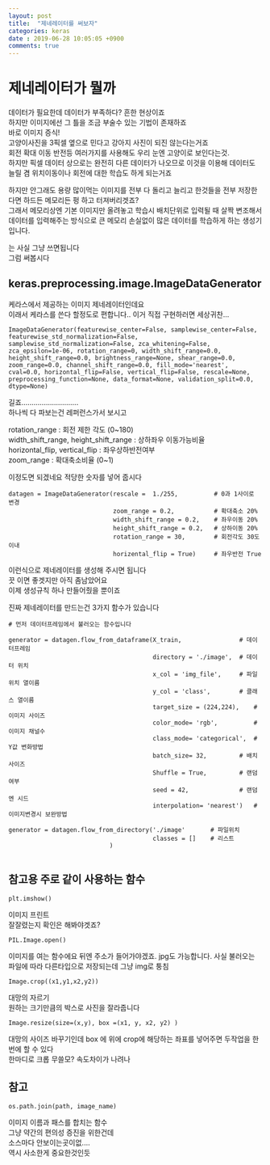 ```yaml
---
layout: post
title:  "제네레이터를 써보자"
categories: keras
date : 2019-06-28 10:05:05 +0900
comments: true
---
```



# 제네레이터가 뭘까

데이터가 필요한데 데이터가 부족하다? 흔한 현상이죠  
하지만 이미지에선 그 틀을 조금 부술수 있는 기법이 존재하죠  
바로 이미지 증식!  
고양이사진을 3픽셀 옆으로 민다고 강아지 사진이 되진 않는다는거죠  
회전 확대 이동 반전등 여러가지를 사용해도 우리 눈엔 고양이로 보인다는것.  
하지만 픽셀 데이터 상으로는 완전히 다른 데이터가 나오므로 이것을 이용해 데이터도 늘릴 겸 위치이동이나 회전에 대한 학습도 하게 되는거죠  

하지만 안그래도 용량 많이먹는 이미지를 전부 다 돌리고 늘리고 한것들을 전부 저장한다면 하드든 메모리든 펑 하고 터져버리겟죠?  
그래서 메모리상엔 기본 이미지만 올려놓고 학습시 배치단위로 입력될 때 살짝 변조해서 데이터를 입력해주는 방식으로 큰 메모리 손실없이 많은 데이터를 학습하게 하는 생성기입니다.

는 사실 그냥 쓰면됩니다  
그럼 써봅시다

## keras.preprocessing.image.ImageDataGenerator

케라스에서 제공하는 이미지 제네레이터인데요  
이래서 케라스를 쓴다 할정도로 편합니다.. 이거 직접 구현하러면 세상귀찬...  

```
ImageDataGenerator(featurewise_center=False, samplewise_center=False, featurewise_std_normalization=False, samplewise_std_normalization=False, zca_whitening=False, zca_epsilon=1e-06, rotation_range=0, width_shift_range=0.0, height_shift_range=0.0, brightness_range=None, shear_range=0.0, zoom_range=0.0, channel_shift_range=0.0, fill_mode='nearest', cval=0.0, horizontal_flip=False, vertical_flip=False, rescale=None, preprocessing_function=None, data_format=None, validation_split=0.0, dtype=None)
```

길죠............................  
하나씩 다 파보는건 레퍼런스가서 보시고

rotation_range : 회전 제한 각도  (0~180)  
width_shift_range, height_shift_range : 상하좌우 이동가능비율  
horizontal_flip, vertical_flip : 좌우상하반전여부  
zoom_range : 확대축소비율 (0~1)  

이정도면 되겠네요 적당한 숫자를 넣어 줍시다

```
datagen = ImageDataGenerator(rescale =  1./255,          # 0과 1사이로 변경
                             zoom_range = 0.2,           # 확대축소 20%
                             width_shift_range = 0.2,    # 좌우이동 20%
                             height_shift_range = 0.2,   # 상하이동 20%
                             rotation_range = 30,        # 회전각도 30도 이내
                             horizental_flip = True)     # 좌우반전 True
```

이런식으로 제네레이터를 생성해 주시면 됩니다  
끗 이면 좋겟지만 아직 좀남았어요  
이제 생성규칙 하나 만들어줬을 뿐이죠  

진짜 제네레이터를 만드는건 3가지 함수가 있습니다

```
# 먼저 데이터프레임에서 불러오는 함수입니다

generator = datagen.flow_from_dataframe(X_train,                # 데이터프레임
                                        directory = './image',  # 데이터 위치
                                        x_col = 'img_file',     # 파일위치 열이름
                                        y_col = 'class',        # 클래스 열이름
                                        target_size = (224,224),    # 이미지 사이즈
                                        color_mode= 'rgb',          # 이미지 채널수
                                        class_mode= 'categorical',  # Y값 변화방법
                                        batch_size= 32,         # 배치사이즈
                                        Shuffle = True,         # 랜덤 여부
                                        seed = 42,              # 랜덤엔 시드
                                        interpolation= 'nearest')   # 이미지변경시 보완방법

generator = datagen.flow_from_directory('./image'       # 파일위치
                                        classes = []    # 리스트
                            )


```





## 참고용 주로 같이 사용하는 함수
```
plt.imshow()
```
이미지 프린트  
잘잘렸는지 확인은 해봐야겟죠?  

```
PIL.Image.open()
```
이미지를 여는 함수에요 뒤엔 주소가 들어가야겠죠. jpg도 가능합니다. 사실 불러오는 파일에 따라 다른타입으로 저장되는데 그냥 img로 퉁침  

```
Image.crop((x1,y1,x2,y2))
```
대망의 자르기   
원하는 크기만큼의 박스로 사진을 잘라줍니다


```
Image.resize(size=(x,y), box =(x1, y, x2, y2) )
```
대망의 사이즈 바꾸기인데 box 에 위에 crop에 해당하는 좌표를 넣어주면 두작업을 한번에 할 수 있다  
한마디로 크롭 무쓸모? 속도차이가 나려나  


## 참고
```
os.path.join(path, image_name)
```
이미지 이름과 패스를 합치는 함수  
그냥 약간의 편의성 증진을 위한건데  
소스마다 안보이는곳이없....  
역시 사소한게 중요한것인듯  